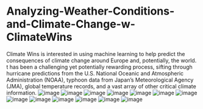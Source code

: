 # Analyzing-Weather-Conditions-and-Climate-Change-w-ClimateWins
Climate Wins is interested in using machine learning to help predict the consequences of climate change around Europe and, potentially, the world. 
t has been a challenging yet potentially rewarding process, sifting through hurricane predictions from the U.S. National Oceanic and Atmospheric Administration (NOAA), typhoon data from Japan’s Meteorological Agency (JMA), global temperature records, and a vast array of other critical climate information.
![image](https://github.com/user-attachments/assets/5acce593-cc8d-464e-91ac-862c2e62992e)
![image](https://github.com/user-attachments/assets/fa805e0a-f224-49c3-8d18-56fa13d4984a)
![image](https://github.com/user-attachments/assets/b92bce36-0d70-42f8-995c-ee8dcc8d76d0)
![image](https://github.com/user-attachments/assets/0ed99110-c73b-4bba-9f72-b61e010f55ce)
![image](https://github.com/user-attachments/assets/7897f757-f644-4e33-b1b9-42cf4fee414b)
![image](https://github.com/user-attachments/assets/e06f2f08-935d-418a-a870-ca95089ffda5)
![image](https://github.com/user-attachments/assets/81f01e37-8b45-491d-b08b-8952faf1482c)
![image](https://github.com/user-attachments/assets/41b3dde1-9dbd-4add-946e-477f13c55510)
![image](https://github.com/user-attachments/assets/ec5fe8e4-18a2-46eb-af21-14951acb042d)
![image](https://github.com/user-attachments/assets/55cd4243-ccce-4d1f-b711-d8e64cf1c0fd)
![image](https://github.com/user-attachments/assets/c781bd3a-e088-400a-baeb-d960dd647eac)
![image](https://github.com/user-attachments/assets/4d1bee9c-ad25-45f5-9863-7510e6389d97)
![image](https://github.com/user-attachments/assets/96126e12-de18-4a32-93d0-ab7997dde987)
